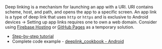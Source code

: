 Deep linking is a mechanism for launching an app with a URI. 
URI contains scheme, host, and path, and opens the app to a specific screen.
An app link is a type of deep link that uses `http` or `https` and is exclusive to Android devices → Setting up app links requires one to own a web domain.
Consider using [Firebase Hosting](https://firebase.google.com/docs/hosting) or [GitHub Pages](https://pages.github.com/) as a temporary solution.

- [Step-by-step tutorial](https://docs.flutter.dev/cookbook/navigation/set-up-app-links)
- Complete code example - [deeplink_cookbook - Android](https://github.com/flutter/codelabs/tree/main/deeplink_cookbook/android)
